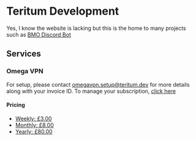 # Teritum Development

Yes, I know the website is lacking but this is the home to many projects such as [BMO Discord Bot](https://bmo.teritum.dev)

## Services

### Omega VPN
For setup, please contact omegavpn.setup@teritum.dev for more details along with your invoice ID.
To manage your subscription, [click here](https://billing.stripe.com/p/login/8wM01oaG17Lr7QccMM)
#### Pricing
- [Weekly: £3.00](https://buy.stripe.com/fZe6p1cL7bMV4AU3cf)
- [Monthly: £8.00](https://buy.stripe.com/aEU5kX8uR9EN5EY000)
- [Yearly: £80.00](https://buy.stripe.com/bIY3cPeTf4kt1oIaEI)
